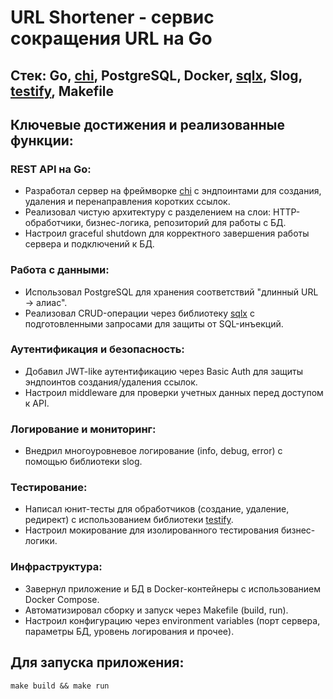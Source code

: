 # URL Shortener - сервис сокращения URL на Go

## Стек: Go, <a href="https://github.com/go-chi/chi">chi</a>, PostgreSQL, Docker, <a href="https://github.com/jmoiron/sqlx">sqlx</a>, Slog, <a href="https://github.com/stretchr/testify">testify</a>, Makefile

## Ключевые достижения и реализованные функции:

### REST API на Go:

- Разработал сервер на фреймворке <a href="https://github.com/go-chi/chi">chi</a> с эндпоинтами для создания, удаления и перенаправления коротких ссылок.
- Реализовал чистую архитектуру с разделением на слои: HTTP-обработчики, бизнес-логика, репозиторий для работы с БД.
- Настроил graceful shutdown для корректного завершения работы сервера и подключений к БД.

### Работа с данными:

- Использовал PostgreSQL для хранения соответствий "длинный URL → алиас".
- Реализовал CRUD-операции через библиотеку <a href="https://github.com/jmoiron/sqlx">sqlx</a> с подготовленными запросами для защиты от SQL-инъекций.

### Аутентификация и безопасность:

- Добавил JWT-like аутентификацию через Basic Auth для защиты эндпоинтов создания/удаления ссылок.
- Настроил middleware для проверки учетных данных перед доступом к API.

### Логирование и мониторинг:

- Внедрил многоуровневое логирование (info, debug, error) с помощью библиотеки slog.

### Тестирование:

- Написал юнит-тесты для обработчиков (создание, удаление, редирект) с использованием библиотеки <a href="https://github.com/stretchr/testify">testify</a>.
- Настроил мокирование для изолированного тестирования бизнес-логики.

### Инфраструктура:

- Завернул приложение и БД в Docker-контейнеры с использованием Docker Compose.
- Автоматизировал сборку и запуск через Makefile (build, run).
- Настроил конфигурацию через environment variables (порт сервера, параметры БД, уровень логирования и прочее).

## Для запуска приложения:

```
make build && make run
```
